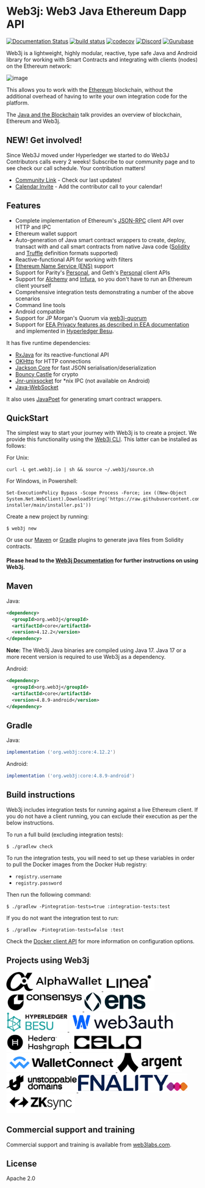 Web3j: Web3 Java Ethereum Dapp API
==================================

[![Documentation Status](https://readthedocs.org/projects/web3j-docs/badge/?version=latest)](https://docs.web3j.io)
[![build status](https://github.com/web3j/web3j/actions/workflows/build.yml/badge.svg)](https://github.com/web3j/web3j/actions/workflows/build.yml)
[![codecov](https://codecov.io/gh/web3j/web3j/branch/main/graph/badge.svg?token=a4G9ITI6CU)](https://codecov.io/gh/web3j/web3j)
[![Discord](https://img.shields.io/discord/779382027614158919?label=discord)](https://discord.gg/A9UXfPF2tS)
[![Gurubase](https://img.shields.io/badge/Gurubase-Ask%20Web3j%20Guru-006BFF)](https://gurubase.io/g/web3j)


Web3j is a lightweight, highly modular, reactive, type safe Java and
Android library for working with Smart Contracts and integrating with
clients (nodes) on the Ethereum network:

![image](https://github.com/hyperledger-web3j/web3j-docs/blob/main/docs/img/web3j_network.png)

This allows you to work with the [Ethereum](https://www.ethereum.org/)
blockchain, without the additional overhead of having to write your own
integration code for the platform.

The [Java and the Blockchain](https://www.youtube.com/watch?v=ea3miXs_P6Y) talk provides
an overview of blockchain, Ethereum and Web3j.

NEW! Get involved!
--------
Since Web3J moved under Hyperledger we started to do Web3J Contributors calls every 2 weeks!
Subscribe to our community page and to see check our call schedule.
Your contribution matters!
- [Community Link](https://lists.hyperledger.org/g/web3j) - Check our last updates! 
- [Calendar Invite](https://lists.hyperledger.org/g/web3j/ics/invite.ics?repeatid=57401) - Add the contributor call to your calendar!

Features
--------

-   Complete implementation of Ethereum's
    [JSON-RPC](https://github.com/ethereum/wiki/wiki/JSON-RPC) client
    API over HTTP and IPC
-   Ethereum wallet support
-   Auto-generation of Java smart contract wrappers to create, deploy,
    transact with and call smart contracts from native Java code
    ([Solidity](http://solidity.readthedocs.io/en/latest/using-the-compiler.html#using-the-commandline-compiler)
    and
    [Truffle](https://github.com/trufflesuite/truffle-contract-schema)
    definition formats supported)
-   Reactive-functional API for working with filters
-   [Ethereum Name Service (ENS)](https://ens.domains/) support
-   Support for Parity's
    [Personal](https://github.com/paritytech/parity/wiki/JSONRPC-personal-module),
    and Geth's
    [Personal](https://github.com/ethereum/go-ethereum/wiki/Management-APIs#personal)
    client APIs
-   Support for [Alchemy](https://docs.alchemyapi.io/alchemy/guides/getting-started#web-3-j) and [Infura](https://infura.io/), so you don't have to run
    an Ethereum client yourself
-   Comprehensive integration tests demonstrating a number of the above
    scenarios
-   Command line tools
-   Android compatible
-   Support for JP Morgan's Quorum via
    [web3j-quorum](https://github.com/web3j/quorum)
-   Support for [EEA Privacy features as described in EEA
    documentation](https://entethalliance.org/technical-documents/) and
    implemented in [Hyperledger
    Besu](https://besu.hyperledger.org/en/latest/Reference/API-Methods/#eea-methods).

It has five runtime dependencies:

-   [RxJava](https://github.com/ReactiveX/RxJava) for its
    reactive-functional API
-   [OKHttp](https://square.github.io/okhttp/)
    for HTTP connections
-   [Jackson Core](https://github.com/FasterXML/jackson-core) for fast
    JSON serialisation/deserialization
-   [Bouncy Castle](https://www.bouncycastle.org/) for
    crypto
-   [Jnr-unixsocket](https://github.com/jnr/jnr-unixsocket) for \*nix
    IPC (not available on Android)
-   [Java-WebSocket](https://github.com/TooTallNate/Java-WebSocket)

It also uses [JavaPoet](https://github.com/square/javapoet) for
generating smart contract wrappers.

QuickStart
---------
The simplest way to start your journey with Web3j is to create a project.
We provide this functionality using the [Web3j CLI](http://docs.web3j.io/latest/command_line_tools/). This latter can be installed as follows:

For Unix:

```shell script
curl -L get.web3j.io | sh && source ~/.web3j/source.sh
```

For Windows, in Powershell:

```shell script
Set-ExecutionPolicy Bypass -Scope Process -Force; iex ((New-Object System.Net.WebClient).DownloadString('https://raw.githubusercontent.com/hyperledger/web3j-installer/main/installer.ps1'))
```

Create a new project by running:

```shell script
$ web3j new 
```

Or use our [Maven](https://github.com/web3j/web3j-maven-plugin) or 
[Gradle](https://github.com/web3j/web3j-gradle-plugin) plugins to 
generate java files from Solidity contracts.


#### Please head to the [Web3j Documentation](https://docs.web3j.io) for further instructions on using Web3j.

Maven
-----

Java:

```xml
<dependency>
  <groupId>org.web3j</groupId>
  <artifactId>core</artifactId>
  <version>4.12.2</version>
</dependency>
```

**Note:** The Web3j Java binaries are compiled using Java 17. Java 17 or a more recent version is required to use Web3j
 as a dependency.

Android:

```xml
<dependency>
  <groupId>org.web3j</groupId>
  <artifactId>core</artifactId>
  <version>4.8.9-android</version>
</dependency>
```

Gradle
------

Java:

```groovy
implementation ('org.web3j:core:4.12.2')
```

Android:

```groovy
implementation ('org.web3j:core:4.8.9-android')
```

Build instructions
------------------

Web3j includes integration tests for running against a live Ethereum
client. If you do not have a client running, you can exclude their
execution as per the below instructions.

To run a full build (excluding integration tests):

``` {.sourceCode .bash}
$ ./gradlew check
```

To run the integration tests, you will need to set up these variables in order to pull the Docker 
images from the Docker Hub registry:

- `registry.username`
- `registry.password`

Then run the following command:

``` {.sourceCode .bash}
$ ./gradlew -Pintegration-tests=true :integration-tests:test
```

If you do not want the integration test to run:

``` {.sourceCode .bash}
$ ./gradlew -Pintegration-tests=false :test
```

Check the [Docker client API](https://github.com/docker-java/docker-java/blob/master/docs/getting_started.md#instantiating-a-dockerclientconfig)
for more information on configuration options.


Projects using Web3j
------------------

<a href="https://alphawallet.com/">
  <picture>
    <source media="(prefers-color-scheme: dark)" srcset="static-imgs/alphawallet-dark.svg">
    <img alt="Alphawallet logo" src="static-imgs/alphawallet-light.svg" width="auto" height="50">
  </picture>
</a>

<a href="https://linea.build">
  <picture>
    <source media="(prefers-color-scheme: dark)" srcset="static-imgs/linea-dark.svg">
    <img alt="Linea logo" src="static-imgs/linea-light.svg" width="auto" height="50">
  </picture>
</a>

<a href="https://consensys.io/">
  <picture>
    <source media="(prefers-color-scheme: dark)" srcset="static-imgs/consensys-dark.svg">
    <img alt="ConsenSys logo" src="static-imgs/consensys-light.svg" width="auto" height="50">
  </picture>
</a>

<a href="https://ens.domains">
  <picture>
    <source media="(prefers-color-scheme: dark)" srcset="static-imgs/ens-dark.svg">
    <img alt="ENS logo" src="static-imgs/ens-light.svg" width="auto" height="50">
  </picture>
</a>

<a href="https://github.com/hyperledger/besu">
  <picture>
    <source media="(prefers-color-scheme: dark)" srcset="static-imgs/hyperledger-besu-dark.svg">
    <img alt="Hyperledger Besu logo" src="static-imgs/hyperledger-besu-light.svg" width="auto" height="50">
  </picture>
</a>

<a href="https://web3auth.io">
  <picture>
    <source media="(prefers-color-scheme: dark)" srcset="static-imgs/web3auth_dark.svg">
    <img alt="Web3Auth logo" src="static-imgs/web3auth_light.svg" width="auto" height="50">
  </picture>
</a>

<a href="https://hedera.com">
  <picture>
    <source media="(prefers-color-scheme: dark)" srcset="static-imgs/hedera-dark.svg">
    <img alt="Hedera logo" src="static-imgs/hedera-light.svg" width="auto" height="50">
  </picture>
</a>

<a href="https://celo.org">
  <picture>
    <source media="(prefers-color-scheme: dark)" srcset="static-imgs/celo-dark.svg">
    <img alt="Celo logo" src="static-imgs/celo-light.svg" width="auto" height="50">
  </picture>
</a>

<a href="https://explorer.walletconnect.com/">
  <picture>
    <source media="(prefers-color-scheme: dark)" srcset="static-imgs/walletconnect-dark.svg">
    <img alt="WalletConnect logo" src="static-imgs/walletconnect-light.svg" width="auto" height="50">
  </picture>
</a>

<a href="https://argent.xyz">
  <picture>
    <source media="(prefers-color-scheme: dark)" srcset="static-imgs/argent-dark.svg">
    <img alt="Argent logo" src="static-imgs/argent-light.svg" width="auto" height="50">
  </picture>
</a>

<a href="https://unstoppabledomains.com">
  <picture>
    <source media="(prefers-color-scheme: dark)" srcset="static-imgs/unstoppable_domains-dark.svg">
    <img alt="Unstoppable Domains logo" src="static-imgs/unstoppable_domains-light.svg" width="auto" height="50">
  </picture>
</a>

<a href="https://www.fnality.org/home">
  <picture>
    <source media="(prefers-color-scheme: dark)" srcset="static-imgs/fnality-dark.svg">
    <img alt="Fnality logo" src="static-imgs/fnality-light.svg" width="auto" height="50">
  </picture>
</a>

<a href="https://zksync.io/">
  <picture>
    <source media="(prefers-color-scheme: dark)" srcset="static-imgs/zksync-dark.svg">
    <img alt="zksync logo" src="static-imgs/zksync-light.svg" width="auto" height="50">
  </picture>
</a>

Commercial support and training
-------------------------------

Commercial support and training is available from
[web3labs.com](https://www.web3labs.com/web3j-sdk).

License
------
Apache 2.0
